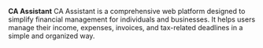 **CA Assistant**
CA Assistant is a comprehensive web platform designed to simplify financial management for individuals and businesses. It helps users manage their income, expenses, invoices, and tax-related deadlines in a simple and organized way.
